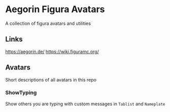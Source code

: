 # Aegorin Figura Avatars
A collection of figura avatars and utilities

## Links
https://aegorin.de/
https://wiki.figuramc.org/

## Avatars
Short descriptions of all avatars in this repo

### ShowTyping
Show others you are typing with custom messages in `Tablist` and `Nameplate`